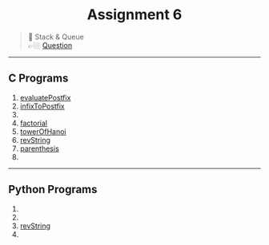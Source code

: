 <h1 align="center"> Assignment 6 </h1>

>💠 Stack & Queue<br> 👉🏼 [Question](https://github.com/saha-indranil/DSA01/blob/main/Questions/Assignment-6%40DSALAB.txt)

---

## C Programs

1. [evaluatePostfix](https://github.com/saha-indranil/DSA01/blob/main/Stack/C%20programs/evaluatePostfix.c)
2. [infixToPostfix](https://github.com/saha-indranil/DSA01/blob/main/Stack/C%20programs/infixToPostfix.c)
3. []()
4. [factorial](https://github.com/saha-indranil/DSA01/blob/main/Stack/C%20programs/factorial.c)
5. [towerOfHanoi](https://github.com/saha-indranil/DSA01/blob/main/Stack/C%20programs/towerOfHanoi.c)
6. [revString](https://github.com/saha-indranil/DSA01/blob/main/Stack/C%20programs/revString.c)
7. [parenthesis](https://github.com/saha-indranil/DSA01/blob/main/Stack/C%20programs/parenthesis.c)
8. []()

---

## Python Programs

1. 
1. 
1. [revString](https://github.com/saha-indranil/DSA01/blob/main/Stack/Python%20Programs/revString.py)
1. 